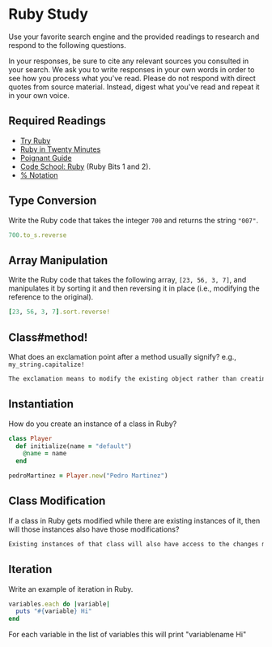 # Ruby Study

Use your favorite search engine and the provided readings to research and
respond to the following questions.

In your responses, be sure to cite any relevant sources you consulted in your
search. We ask you to write responses in your own words in order to see how you
process what you've read. Please do not respond with direct quotes from source
material. Instead, digest what you've read and repeat it in your own voice.

## Required Readings

-   [Try Ruby](http://tryruby.org/)
-   [Ruby in Twenty Minutes](https://www.ruby-lang.org/en/documentation/quickstart/)
-   [Poignant Guide](http://poignant.guide/)
-   [Code School: Ruby](https://www.codeschool.com/learn/ruby) (Ruby Bits 1 and 2).
-   [% Notation](https://en.wikibooks.org/wiki/Ruby_Programming/Syntax/Literals#The_.25_Notation)

## Type Conversion

Write the Ruby code that takes the integer `700` and returns the string `"007"`.

```ruby
700.to_s.reverse
```

## Array Manipulation

Write the Ruby code that takes the following array, `[23, 56, 3, 7]`, and
manipulates it by sorting it and then reversing it in place (i.e., modifying the
reference to the original).

```ruby
[23, 56, 3, 7].sort.reverse!
```

## Class#method!

What does an exclamation point after a method usually signify?  e.g.,
`my_string.capitalize!`

```md
The exclamation means to modify the existing object rather than creating a new object and carrying out the method on the new object.
```

## Instantiation
How do you create an instance of a class in Ruby?

```ruby
class Player
  def initialize(name = "default")
    @name = name
  end

pedroMartinez = Player.new("Pedro Martinez")
```

## Class Modification

If a class in Ruby gets modified while there are existing instances of it, then
will those instances also have those modifications?

```md
Existing instances of that class will also have access to the changes made.
```

## Iteration

Write an example of iteration in Ruby.

```ruby
variables.each do |variable|
  puts "#{variable} Hi"
end
```

For each variable in the list of variables this will print "variablename Hi"
